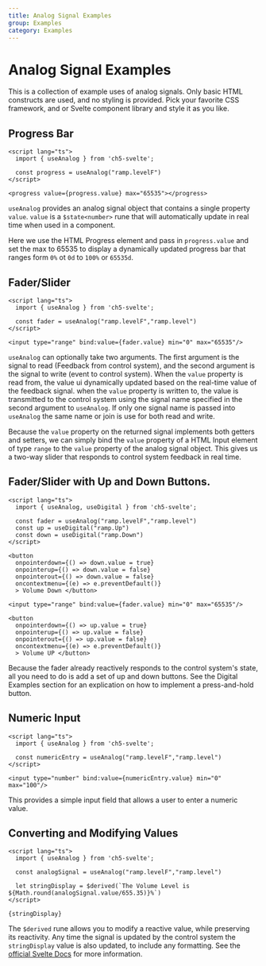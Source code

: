 ```yaml
---
title: Analog Signal Examples
group: Examples
category: Examples
---
```


# Analog Signal Examples

This is a collection of example uses of analog signals. Only basic HTML constructs are used, and no styling is provided. Pick your favorite CSS framework, and or Svelte component library and style it as you like.

## Progress Bar

```svelte
<script lang="ts">
  import { useAnalog } from 'ch5-svelte';

  const progress = useAnalog("ramp.levelF")
</script>

<progress value={progress.value} max="65535"></progress>
```

`useAnalog` provides an analog signal object that contains a single property `value`. `value` is a `$state<number>` rune that will automatically update in real time when used in a component.

Here we use the HTML Progress element and pass in `progress.value` and set the max to 65535 to display a dynamically updated progress bar that ranges form `0%` ot `0d` to `100%` or `65535d`.


## Fader/Slider

```svelte
<script lang="ts">
  import { useAnalog } from 'ch5-svelte';

  const fader = useAnalog("ramp.levelF","ramp.level")
</script>

<input type="range" bind:value={fader.value} min="0" max="65535"/>
```

`useAnalog` can optionally take two arguments. The first argument is the signal to read (Feedback from control system), and the second argument is the signal to write (event to control system). When the `value` property is read from, the value ui dynamically updated based on the real-time value of the feedback signal. when the `value` property is written to, the value is transmitted to the control system using the signal name specified in the second argument to `useAnalog`. If only one signal name is passed into `useAnalog` the same name or join is use for both read and write.

Because the `value` property on the returned signal implements both getters and setters, we can simply bind the `value` property of a HTML Input element of type `range` to the `value` property of the analog signal object. This gives us a two-way slider that responds to control system feedback in real time.

## Fader/Slider with Up and Down Buttons.

```svelte
<script lang="ts">
  import { useAnalog, useDigital } from 'ch5-svelte';

  const fader = useAnalog("ramp.levelF","ramp.level")
  const up = useDigital("ramp.Up")
  const down = useDigital("ramp.Down")
</script>

<button 
  onpointerdown={() => down.value = true}
  onpointerup={() => down.value = false}
  onpointerout={() => down.value = false}
  oncontextmenu={(e) => e.preventDefault()}
  > Volume Down </button>

<input type="range" bind:value={fader.value} min="0" max="65535"/>

<button 
  onpointerdown={() => up.value = true}
  onpointerup={() => up.value = false}
  onpointerout={() => up.value = false}
  oncontextmenu={(e) => e.preventDefault()}
  > Volume UP </button>
```

Because the fader already reactively responds to the control system's state, all you need to do is add a set of up and down buttons. See the Digital Examples section for an explication on how to implement a press-and-hold button.

## Numeric Input

```svelte
<script lang="ts">
  import { useAnalog } from 'ch5-svelte';

  const numericEntry = useAnalog("ramp.levelF","ramp.level")
</script>

<input type="number" bind:value={numericEntry.value} min="0" max="100"/>
```

This provides a simple input field that allows a user to enter a numeric value. 


## Converting and Modifying Values

```svelte
<script lang="ts">
  import { useAnalog } from 'ch5-svelte';

  const analogSignal = useAnalog("ramp.levelF","ramp.level")

  let stringDisplay = $derived(`The Volume Level is ${Math.round(analogSignal.value/655.35)}%`)
</script>

{stringDisplay}
```

The `$derived` rune allows you to modify a reactive value, while preserving its reactivity. Any time the signal is updated by the control system the `stringDisplay` value is also updated, to include any formatting. See the [official Svelte Docs](https://svelte.dev/docs/svelte/$derived) for more information.